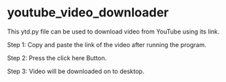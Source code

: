 # youtube_video_downloader
This ytd.py file can be used to download video from YouTube using its link.

Step 1:
     Copy and paste the link of the video after running the program.
 
Step 2:
     Press the click here Button.
    
Step 3:
     Video will be downloaded on to desktop.
